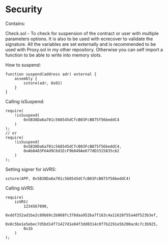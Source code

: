 # Security

Contains:

Check.sol - To check for suspension of the contract or user with multiple parameters options.
It is also to be used with ecrecover to validate the signature.
All the variables are set externally and is recommended to be used with Proxy.sol in my other repository.
Otherwise you can self import a function to be able to write into memory slots.

How to suspend:
```
function suspend(address adr) external {
    assembly {
        sstore(adr, 0x01)
    }
}
```

Calling isSuspend:
```
require(
    !isSuspend(
        0x5B38Da6a701c568545dCfcB03FcB875f56beddC4
    )
);
// or
require(
    !isSuspend(
        0x5B38Da6a701c568545dCfcB03FcB875f56beddC4, 
        0xAb8483F64d9C6d1EcF9b849Ae677dD3315835cb2
    )
);
```

Setting signer for isVRS:
```
sstore(APP, 0x5B38Da6a701c568545dCfcB03FcB875f56beddC4)
```

Calling isVRS:
```
require(
    isVRS(
        1234567890,
        0xddf252ad1be2c89b69c2b068fc378daa952ba7f163c4a11628f55a4df523b3ef,
        0x8c5be1e5ebec7d5bd14f71427d1e84f3dd0314c0f7b2291e5b200ac8c7c3b925,
        0x1b
    )
);
```
